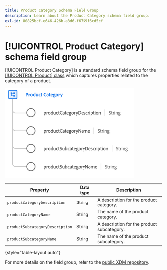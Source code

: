 ```yaml
---
title: Product Category Schema Field Group
description: Learn about the Product Category schema field group.
exl-id: 80825bcf-e646-426b-a3d6-f6759f6cd5cf
---
```

# [!UICONTROL Product Category] schema field group

[!UICONTROL Product Category] is a standard schema field group for the [[!UICONTROL Product] class](../../classes/product.md) which captures properties related to the category of a product.

![](../../images/field-groups/product/product-category.png)

| Property | Data type | Description |
| --- | --- | --- |
| `productCategoryDescription` | String | A description for the product category. |
| `productCategoryName` | String | The name of the product category. |
| `productSubcategoryDescription` | String | A description for the product subcategory. |
| `productSubcategoryName` | String | The name of the product subcategory. |

{style="table-layout:auto"}

For more details on the field group, refer to the [public XDM repository](https://github.com/adobe/xdm/blob/master/docs/reference/fieldgroups/product/product-category.schema.json).
